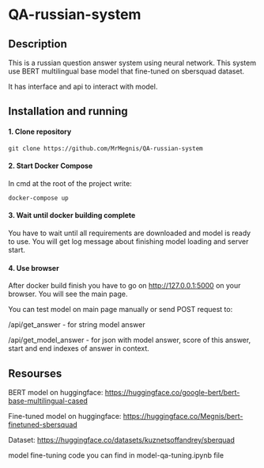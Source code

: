 # QA-russian-system

## Description
This is a russian question answer system using neural network. This system use BERT multilingual base model that fine-tuned on sbersquad dataset.

It has interface and api to interact with model.
## Installation and running
#### 1. Clone repository
```git clone https://github.com/MrMegnis/QA-russian-system```
#### 2. Start Docker Compose
In cmd at the root of the project write:

```docker-compose up```
#### 3. Wait until docker building complete
You have to wait until all requirements are downloaded and model is ready to use. You will get log message about finishing model loading and server start.
#### 4. Use browser
After docker build finish you have to go on http://127.0.0.1:5000 on your browser. You will see the main page.

You can test model on main page manually or send POST request to:

/api/get_answer - for string model answer

/api/get_model_answer - for json with model answer, score of this answer, start and end indexes of answer in context.
## Resourses
BERT model on huggingface: https://huggingface.co/google-bert/bert-base-multilingual-cased

Fine-tuned model on huggingface: https://huggingface.co/Megnis/bert-finetuned-sbersquad

Dataset: https://huggingface.co/datasets/kuznetsoffandrey/sberquad

model fine-tuning code you can find in model-qa-tuning.ipynb file